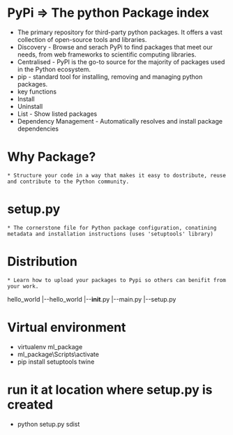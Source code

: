 # PyPi => The python Package index
* The primary repository for third-party python packages. It offers a vast collection of open-source tools and libraries.
* Discovery - Browse and serach PyPi to find packages that meet our needs, from web frameworks to scientific computing libraries.
* Centralised - PyPI is the go-to source for the majority of packages used in the Python ecosystem.
* pip - standard tool for installing, removing and managing python packages.
* key functions
 * Install
 * Uninstall
 * List - Show listed packages
 * Dependency Management - Automatically resolves and install package dependencies

# Why Package?
    * Structure your code in a way that makes it easy to dostribute, reuse and contribute to the Python community.

# setup.py
    * The cornerstone file for Python package configuration, conatining metadata and installation instructions (uses 'setuptools' library)

# Distribution
    * Learn how to upload your packages to Pypi so others can benifit from your work.


hello_world
    |--hello_world
        |--__init__.py
        |--main.py
    |--setup.py

# Virtual environment
* virtualenv ml_package
* ml_package\Scripts\activate
* pip install setuptools twine
# run it at location where setup.py is created
* python setup.py sdist         
